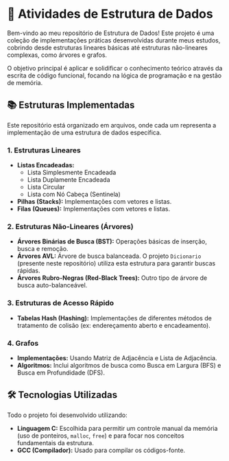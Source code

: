 # 🚀 Atividades de Estrutura de Dados

Bem-vindo ao meu repositório de Estrutura de Dados! Este projeto é uma coleção de implementações práticas desenvolvidas durante meus estudos, cobrindo desde estruturas lineares básicas até estruturas não-lineares complexas, como árvores e grafos.

O objetivo principal é aplicar e solidificar o conhecimento teórico através da escrita de código funcional, focando na lógica de programação e na gestão de memória.

## 📚 Estruturas Implementadas

Este repositório está organizado em arquivos, onde cada um representa a implementação de uma estrutura de dados específica.

### 1. Estruturas Lineares

* **Listas Encadeadas:**
    * Lista Simplesmente Encadeada
    * Lista Duplamente Encadeada
    * Lista Circular
    * Lista com Nó Cabeça (Sentinela)
* **Pilhas (Stacks):** Implementações com vetores e listas.
* **Filas (Queues):** Implementações com vetores e listas.

### 2. Estruturas Não-Lineares (Árvores)

* **Árvores Binárias de Busca (BST):** Operações básicas de inserção, busca e remoção.
* **Árvores AVL:** Árvore de busca balanceada. O projeto `Dicionario` (presente neste repositório) utiliza esta estrutura para garantir buscas rápidas.
* **Árvores Rubro-Negras (Red-Black Trees):** Outro tipo de árvore de busca auto-balanceável.

### 3. Estruturas de Acesso Rápido

* **Tabelas Hash (Hashing):** Implementações de diferentes métodos de tratamento de colisão (ex: endereçamento aberto e encadeamento).

### 4. Grafos

* **Implementações:** Usando Matriz de Adjacência e Lista de Adjacência.
* **Algoritmos:** Inclui algoritmos de busca como Busca em Largura (BFS) e Busca em Profundidade (DFS).

## 🛠️ Tecnologias Utilizadas

Todo o projeto foi desenvolvido utilizando:

* **Linguagem C:** Escolhida para permitir um controle manual da memória (uso de ponteiros, `malloc`, `free`) e para focar nos conceitos fundamentais da estrutura.
* **GCC (Compilador):** Usado para compilar os códigos-fonte.
